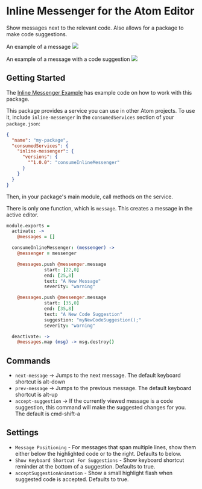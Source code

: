 # Inline Messenger for the Atom Editor

Show messages next to the relevant code.  Also allows for a package to make code suggestions.

An example of a message
![](https://f.cloud.github.com/assets/671378/2241819/f8418cb8-9ce5-11e3-87e5-109e965986d0.png)

An example of a message with a code suggestion
![](https://f.cloud.github.com/assets/671378/2241819/f8418cb8-9ce5-11e3-87e5-109e965986d0.png)

## Getting Started

The [Inline Messenger Example](https://github.com/mdgriffith/atom-inline-messenger-example) has example code on how to work with this package.

This package provides a service you can use in other Atom projects.  To use
it, include `inline-messenger` in the `consumedServices` section of your `package.json`:

```json
{
  "name": "my-package",
  "consumedServices": {
    "inline-messenger": {
      "versions": {
        "^1.0.0": "consumeInlineMessenger"
      }
    }
  }
}
```

Then, in your package's main module, call methods on the service.

There is only one function, which is `message`.  This creates a message in the active editor. 

```coffee
module.exports =
  activate: -> 
    @messages = []

  consumeInlineMessenger: (messenger) ->
    @messenger = messenger

    @messages.push @messenger.message
              start: [22,0]  
              end: [25,8] 
              text: "A New Message"
              severity: "warning"

    @messages.push @messenger.message
              start: [35,0]  
              end: [35,8] 
              text: "A New Code Suggestion"
              suggestion: "myNewCodeSuggestion();"
              severity: "warning"

  deactivate: ->
    @messages.map (msg) -> msg.destroy()
```


## Commands

* `next-message` -> Jumps to the next message.  The default keyboard shortcut is alt-down
* `prev-message` -> Jumps to the previous message.  The default keyboard shortcut is alt-up
* `accept-suggestion` -> If the currently viewed message is a code suggestion, this command will make the suggested changes for you.  The default is cmd-shift-a


## Settings

* `Message Positioning` - For messages that span multiple lines, show them either below the highlighted code or to the right.  Defaults to below.
* `Show Keyboard Shortcut For Suggestions` - Show keyboard shortcut reminder at the bottom of a suggestion.  Defaults to true.
* `acceptSuggestionAnimation` - Show a small highlight flash when suggested code is accepted.  Defaults to true.









